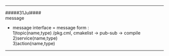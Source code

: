 ***

#####31Jul#### <br>
message <br>
 - message interface = message form : <br>
    1)topic(name,type) /pkg.cml, cmakelist -> pub-sub -> compile <br>
    2)service(name,type) <br>
    3)action(name,type) <br>

***

